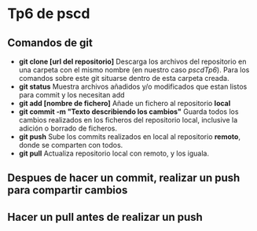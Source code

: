 # Tp6 de pscd

## Comandos de git
* **git clone [url del repositorio]**
  Descarga los archivos del repositorio en una carpeta con el mismo nombre
  (en nuestro caso *pscdTp6*). 
  Para los comandos sobre este git situarse dentro de esta carpeta creada.
* **git status**
  Muestra archivos añadidos y/o modificados que estan listos para commit y los necesitan add 
* **git add [nombre de fichero]**
  Añade un fichero al repositorio **local** 
* **git commit -m "Texto describiendo los cambios"**
  Guarda todos los cambios realizados en los ficheros del repositorio local,
  inclusive la adición o borrado de ficheros.
* **git push**
  Sube los commits realizados en local al repositorio **remoto**, donde se comparten con todos.
* **git pull**
  Actualiza repositorio local con remoto, y los iguala.

## Despues de hacer un commit, realizar un push para compartir cambios
## Hacer un pull antes de realizar un push
